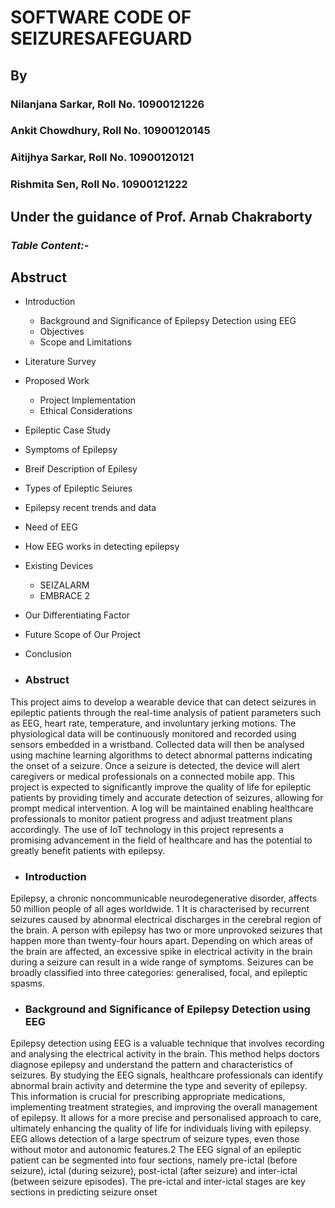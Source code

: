 
# SOFTWARE CODE OF SEIZURESAFEGUARD
## By
### Nilanjana Sarkar, Roll No. 10900121226
### Ankit Chowdhury, Roll No. 10900120145
### Aitijhya Sarkar, Roll No. 10900120121
### Rishmita Sen, Roll No. 10900121222

 ## **Under the guidance of Prof. Arnab Chakraborty**


### *Table Content:-*
 ## Abstruct
-  Introduction
    -  Background and Significance of Epilepsy Detection using EEG
    -  Objectives
     - Scope and Limitations
- Literature Survey
-  Proposed Work
     - Project Implementation
     -  Ethical Considerations
- Epileptic Case Study
- Symptoms of Epilepsy
-  Breif Description of Epilesy
-  Types of Epileptic Seiures
-  Epilepsy recent trends and data
-  Need of EEG
-  How EEG works in detecting epilepsy
-  Existing Devices
    -  SEIZALARM
    -  EMBRACE 2
- Our Differentiating Factor
-  Future Scope of Our Project
-  Conclusion

- ### Abstruct
This project aims to develop a wearable device that can detect seizures in epileptic patients through the real-time analysis of patient parameters such as EEG, heart rate, temperature, and involuntary jerking motions. The physiological data will be continuously monitored and recorded using sensors embedded in a wristband. Collected data will then be analysed using machine learning algorithms to detect abnormal patterns indicating the onset of a seizure. Once a seizure is detected, the device will alert caregivers or medical professionals on a connected mobile app. This project is expected to significantly improve the quality of life for epileptic patients by providing timely and accurate detection of seizures, allowing for prompt medical intervention. A log will be maintained enabling healthcare professionals to monitor patient progress and adjust treatment plans accordingly. The use of IoT technology in this project represents a promising advancement in the field of healthcare and has the potential to greatly benefit patients with epilepsy.

- ### Introduction
Epilepsy, a chronic noncommunicable neurodegenerative disorder, affects 50 million people of all ages worldwide. 1 It is characterised by recurrent seizures caused by abnormal electrical discharges in the cerebral region of the brain. A person with epilepsy has two or more unprovoked seizures that happen more than twenty-four hours apart. Depending on which areas of the brain are affected, an excessive spike in electrical activity in the brain during a seizure can result in a wide range of symptoms. Seizures can be broadly classified into three categories: generalised, focal, and epileptic spasms.
  -  ###  Background and Significance of Epilepsy Detection using EEG
Epilepsy detection using EEG is a valuable technique that involves recording and analysing the electrical activity in the brain. This method helps doctors diagnose epilepsy and understand the pattern and characteristics of seizures. By studying the EEG signals, healthcare professionals can identify abnormal brain activity and determine the type and severity of epilepsy. This information is crucial for prescribing appropriate medications, implementing treatment strategies, and improving the overall management of epilepsy. It allows for a more precise and personalised approach to care, ultimately enhancing the quality of life for individuals living with epilepsy. EEG allows detection of a large spectrum of seizure types, even those without motor and autonomic features.2 The EEG signal of an epileptic patient can be segmented into four sections, namely pre-ictal (before seizure), ictal (during seizure), post-ictal (after seizure) and inter-ictal (between seizure episodes). The pre-ictal and inter-ictal stages are key sections in predicting seizure onset
